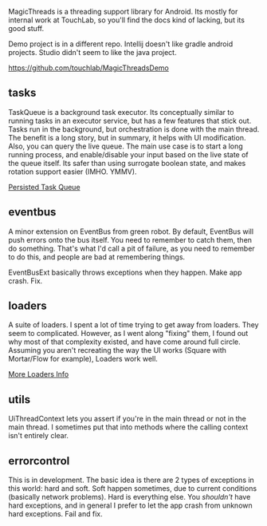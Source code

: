 MagicThreads is a threading support library for Android.  Its mostly for internal work at TouchLab, so you'll find the
docs kind of lacking, but its good stuff.

Demo project is in a different repo.  Intellij doesn't like gradle android projects.  Studio didn't seem to like 
the java project.

https://github.com/touchlab/MagicThreadsDemo

## tasks

TaskQueue is a background task executor. Its conceptually similar to running tasks in an executor service,
but has a few features that stick out. Tasks run in the background, but orchestration is done with the main thread.
The benefit is a long story, but in summary, it helps with UI modification. Also, you can query the live queue.
The main use case is to start a long running process, and enable/disable your input based on the live state of the queue
itself. Its safer than using surrogate boolean state, and makes rotation support easier (IMHO. YMMV).

[Persisted Task Queue](https://github.com/touchlab/MagicThreads/blob/master/library/docs/PERSISTED_QUEUE.md)

## eventbus

A minor extension on EventBus from green robot. By default, EventBus will push errors onto the bus
itself. You need to remember to catch them, then do something. That's what I'd call a pit of failure,
as you need to remember to do this, and people are bad at remembering things.

EventBusExt basically throws exceptions when they happen. Make app crash. Fix.

## loaders

A suite of loaders. I spent a lot of time trying to get away from loaders. They seem to complicated.
However, as I went along "fixing" them, I found out why most of that complexity existed, and have
come around full circle. Assuming you aren't recreating the way the UI works (Square with Mortar/Flow
for example), Loaders work well.

[More Loaders Info](https://github.com/touchlab/MagicThreads/blob/master/LOADERS.md)

## utils

UiThreadContext lets you assert if you're in the main thread or not in the main thread. I sometimes put that into
methods where the calling context isn't entirely clear.

## errorcontrol

This is in development. The basic idea is there are 2 types of exceptions in this world:
hard and soft. Soft happen sometimes, due to current conditions (basically network problems).
Hard is everything else. You *shouldn't* have hard exceptions, and in general I prefer
to let the app crash from unknown hard exceptions. Fail and fix.
